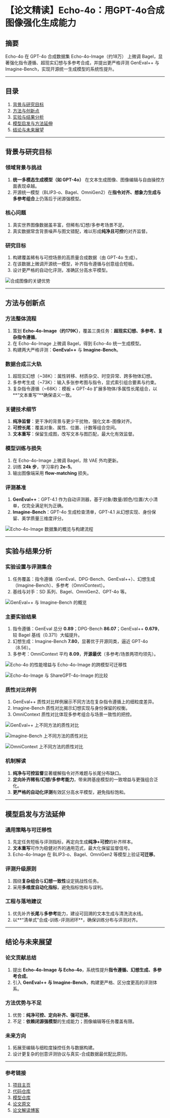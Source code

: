 # 【论文精读】Echo-4o：用GPT-4o合成图像强化生成能力

## 摘要

Echo-4o 在 GPT-4o 合成数据集 Echo-4o-Image（约18万） 上微调 Bagel，显著强化指令遵循、超现实幻想与多参考合成，并提出更严格评测 GenEval++ 与 Imagine-Bench，实现开源统一生成模型的系统性提升。

---

## 目录

1. [背景与研究目标](#背景与研究目标)  
2. [方法与创新点](#方法与创新点)  
3. [实验与结果分析](#实验与结果分析)  
4. [模型启发与方法延伸](#模型启发与方法延伸)  
5. [结论与未来展望](#结论与未来展望)  

---

## 背景与研究目标

### 领域背景与挑战
1. **统一多模态生成模型（如 GPT-4o）** 在文本生成图像、图像编辑与自由操控方面表现卓越。
2. 开源统一模型（BLIP3-o、Bagel、OmniGen2）在**指令对齐、想象力生成与多参考组合**上仍落后于闭源强模型。

### 核心问题
1. 真实世界图像数据虽丰富，但稀有/幻想/多参考场景不足。
2. 真实数据常含背景噪声与图文错配，难以形成**纯净且可控**的对齐监督。

### 研究目标
1. 构建覆盖稀有与可控场景的高质量合成数据（由 GPT-4o 生成）。
2. 在该数据上微调开源统一模型，补齐指令遵循与创意组合短板。
3. 设计更严格的自动化评测，准确区分高水平模型。

![合成图像的关键优势](https://www.arxiv.org/html/2508.09987v1/figures/Fig1_new2.jpg)

---

## 方法与创新点

### 方法整体流程
1. 策划 **Echo-4o-Image（约179K）**，覆盖三类任务：**超现实幻想、多参考、复杂指令遵循**。
2. 在 Echo-4o-Image 上微调 Bagel，得到 Echo-4o 统一生成模型。
3. 构建两大严格评测：**GenEval++** 与 **Imagine-Bench**。

### 数据合成三大轨
1. 超现实幻想（~38K）：属性转移、材质杂交、时空异常、跨多物体幻想。
2. 多参考生成（~73K）：输入多张参考图与指令，显式索引组合要素与约束。
3. 复杂指令遵循（~68K）：模板 + GPT-4o 扩展多物体/多属性长尾组合，以**“文本重写”**确保语义一致。

### 关键技术细节
1. **纯净监督**：更干净的背景与更少干扰物，强化文本-图像对齐。
2. **可控长尾**：覆盖对象、属性、位置、计数等组合空间。
3. **文本重写**：保留生成图，改写文本与图匹配，最大化有效监督。

### 模型训练与损失
1. 在 Echo-4o-Image 上微调 Bagel，除 VAE 外均更新。
2. 训练 **24k 步**，学习率约 **2e-5**。
3. 输出图像端采用 **flow-matching** 损失。

### 评测基准
1. **GenEval++**：GPT-4.1 作为自动评测器，基于对象/数量/颜色/位置/大小清单，仅完全满足判为正确。
2. **Imagine-Bench**：GPT-4o 生成检查清单，GPT-4.1 从幻想实现、身份保留、美学质量三维度评分。

![Echo-4o-Image 数据集的概览与构建流程](https://www.arxiv.org/html/2508.09987v1/figures/data_curation_new2.jpg)

---

## 实验与结果分析

### 实验设置与评测集合
1. 任务覆盖：指令遵循（GenEval、DPG-Bench、GenEval++）、幻想生成（Imagine-Bench）、多参考（OmniContext）。
2. 基线与对手：SD 系列、Bagel、OmniGen2、GPT-4o 等。

![GenEval++ 与 Imagine-Bench 的概览](https://www.arxiv.org/html/2508.09987v1/figures/benchmark.jpg)

### 主要实验结果
1. 指令遵循：GenEval 总分 **0.89**；DPG-Bench **86.07**；GenEval++ **0.679**，较 Bagel 基线（0.371）大幅提升。
2. 幻想生成：Imagine-Bench **7.80**，显著优于开源同类，逼近 GPT-4o（8.56）。
3. 多参考：OmniContext 平均 **8.09**，**开源最优**（多参考/场景两项均领先）。

![Echo-4o 的性能增益与 Echo-4o-Image 的跨模型可迁移性](https://www.arxiv.org/html/2508.09987v1/figures/radar.jpg)

![Echo-4o-Image 与 ShareGPT-4o-Image 的比较](https://www.arxiv.org/html/2508.09987v1/figures/vsShareGPT-4o-Image.jpg)

### 质性对比样例
1. GenEval++ 质性对比样例展示不同方法在复杂指令遵循上的细粒度差异。
2. Imagine-Bench 质性对比揭示幻想实现与身份保留的权衡。
3. OmniContext 质性对比体现多参考组合与场景一致性的把控。

![GenEval++ 上不同方法的质性对比](https://www.arxiv.org/html/2508.09987v1/figures/case_instruction-follow.jpg)

![Imagine-Bench 上不同方法的质性对比](https://www.arxiv.org/html/2508.09987v1/figures/case_conflict_new.jpg)

![OmniContext 上不同方法的质性对比](https://www.arxiv.org/html/2508.09987v1/figures/case_multi-select_new.jpg)

### 机制解读
1. **纯净与可控监督**显著缓解指令对齐难题与长尾分布缺口。
2. **定向补齐稀有/幻想/多参考能力**，带来跨基座模型的一致增益与更强组合泛化。
3. **更严格的自动化评测**有效区分高水平模型，避免指标饱和。

---

## 模型启发与方法延伸

### 通用策略与可迁移性
1. 先定任务短板与评测指标，再定向生成**纯净+可控**的补齐样本。
2. **文本重写**可作为稳健对齐的通用范式，最大化保留监督信号。
3. Echo-4o-Image 在 BLIP3-o、Bagel、OmniGen2 等模型上验证**可迁移**。

### 评测升级原则
1. 围绕**复杂组合**与**幻想一致性**设定挑战性任务。
2. 采用**多维度自动化指标**，避免指标饱和与误判。

### 工程与落地建议
1. 优先补齐**长尾**与**多参考**能力，建设可回溯的文本生成与清洗流水线。
2. 以**“清单式”合成-训练-评测闭环**，确保训练分布与评测对齐。

---

## 结论与未来展望

### 论文贡献总结
1. 提出 **Echo-4o-Image 与 Echo-4o**，系统性提升**指令遵循、幻想生成、多参考合成**。
2. 引入 **GenEval++ 与 Imagine-Bench**，构建更严格、区分度更高的评测体系。

### 方法优势与不足
1. 优势：**纯净可控、定向补齐、强可迁移**。
2. 不足：**依赖闭源强模型**的生成能力；图像编辑等任务覆盖有限。

### 未来方向
1. 拓展至编辑与细粒度操控任务与数据构建。
2. 设计更复杂的创意评测协议与真实-合成数据最优配比原则。

---

### 参考链接

1. [项目主页](https://yejy53.github.io/Echo-4o)
2. [代码仓库](https://github.com/yejy53/Echo-4o)
3. [模型仓库](https://huggingface.co/datasets/Yejy53/Echo-4o-Image/)
4. [论文原文](https://arxiv.org/abs/2508.09987)
5. [论文解读博客](https://www.alphaxiv.org/zh/overview/2508.09987v1)
